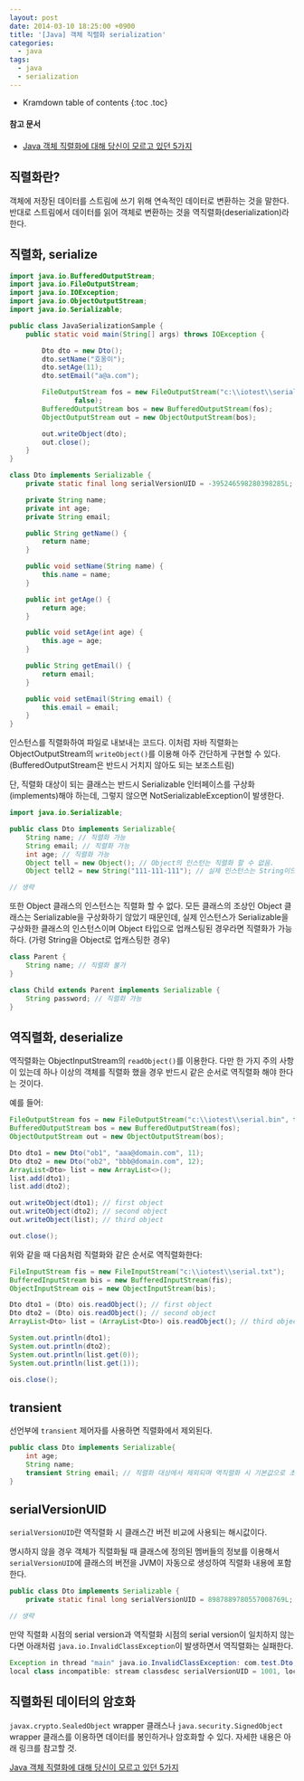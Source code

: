 ```yaml
---
layout: post
date: 2014-03-10 18:25:00 +0900
title: '[Java] 객체 직렬화 serialization'
categories:
  - java
tags:
  - java
  - serialization
---
```


* Kramdown table of contents
{:toc .toc}

#### 참고 문서

- [Java 객체 직렬화에 대해 당신이 모르고 있던 5가지](/attachments/j-5things.pdf)


## 직렬화란?

객체에 저장된 데이터를 스트림에 쓰기 위해 연속적인 데이터로 변환하는 것을 말한다. 반대로 스트림에서 데이터를 읽어 객체로 변환하는 것을 역직렬화(deserialization)라 한다.


## 직렬화, serialize

```java
import java.io.BufferedOutputStream;
import java.io.FileOutputStream;
import java.io.IOException;
import java.io.ObjectOutputStream;
import java.io.Serializable;

public class JavaSerializationSample {
    public static void main(String[] args) throws IOException {

        Dto dto = new Dto();
        dto.setName("호옹이");
        dto.setAge(11);
        dto.setEmail("a@a.com");

        FileOutputStream fos = new FileOutputStream("c:\\iotest\\serial.txt",
                false);
        BufferedOutputStream bos = new BufferedOutputStream(fos);
        ObjectOutputStream out = new ObjectOutputStream(bos);

        out.writeObject(dto);
        out.close();
    }
}

class Dto implements Serializable {
    private static final long serialVersionUID = -395246598280398285L;

    private String name;
    private int age;
    private String email;

    public String getName() {
        return name;
    }

    public void setName(String name) {
        this.name = name;
    }

    public int getAge() {
        return age;
    }

    public void setAge(int age) {
        this.age = age;
    }

    public String getEmail() {
        return email;
    }

    public void setEmail(String email) {
        this.email = email;
    }
}
```

인스턴스를 직렬화하여 파일로 내보내는 코드다. 이처럼 자바 직렬화는 ObjectOutputStream의 `writeObject()`를 이용해 아주 간단하게 구현할 수 있다.(BufferedOutputStream은 반드시 거치지 않아도 되는 보조스트림)

단, 직렬화 대상이 되는 클래스는 반드시 Serializable 인터페이스를 구상화(implements)해야 하는데, 그렇지 않으면 NotSerializableException이 발생한다.

```java
import java.io.Serializable;

public class Dto implements Serializable{
    String name; // 직렬화 가능
    String email; // 직렬화 가능
    int age; // 직렬화 가능
    Object tell = new Object(); // Object의 인스턴는 직렬화 할 수 없음.
    Object tell2 = new String("111-111-111"); // 실제 인스턴스는 String이므로 직렬화 가능

// 생략
```

또한 Object 클래스의 인스턴스는 직렬화 할 수 없다. 모든 클래스의 조상인 Object 클래스는 Serializable을 구상화하기 않았기 때문인데, 실제 인스턴스가 Serializable을 구상화한 클래스의 인스턴스이며 Object 타입으로 업캐스팅된 경우라면 직렬화가 가능하다. (가령 String을 Object로 업캐스팅한 경우)

```java
class Parent {
    String name; // 직렬화 불가
}

class Child extends Parent implements Serializable {
    String password; // 직렬화 가능
}
```


## 역직렬화, deserialize

역직렬화는 ObjectInputStream의 `readObject()`를 이용한다. 다만 한 가지 주의 사항이 있는데 하나 이상의 객체를 직렬화 했을 경우 반드시 같은 순서로 역직렬화 해야 한다는 것이다.

예를 들어:

```java
FileOutputStream fos = new FileOutputStream("c:\\iotest\\serial.bin", false);
BufferedOutputStream bos = new BufferedOutputStream(fos);
ObjectOutputStream out = new ObjectOutputStream(bos);

Dto dto1 = new Dto("ob1", "aaa@domain.com", 11);
Dto dto2 = new Dto("ob2", "bbb@domain.com", 12);
ArrayList<Dto> list = new ArrayList<>();
list.add(dto1);
list.add(dto2);

out.writeObject(dto1); // first object
out.writeObject(dto2); // second object
out.writeObject(list); // third object

out.close();
```

위와 같을 때 다음처럼 직렬화와 같은 순서로 역직렬화한다:

```java
FileInputStream fis = new FileInputStream("c:\\iotest\\serial.txt");
BufferedInputStream bis = new BufferedInputStream(fis);
ObjectInputStream ois = new ObjectInputStream(bis);

Dto dto1 = (Dto) ois.readObject(); // first object
Dto dto2 = (Dto) ois.readObject(); // second object
ArrayList<Dto> list = (ArrayList<Dto>) ois.readObject(); // third object

System.out.println(dto1);
System.out.println(dto2);
System.out.println(list.get(0));
System.out.println(list.get(1));

ois.close();
```


## transient

선언부에 `transient` 제어자를 사용하면 직렬화에서 제외된다.

```java
public class Dto implements Serializable{
    int age;
    String name;
    transient String email; // 직렬화 대상에서 제외되며 역직렬화 시 기본값으로 초기화된다.
}
```


## serialVersionUID

`serialVersionUID`란 역직렬화 시 클래스간 버전 비교에 사용되는 해시값이다.

명시하지 않을 경우 객체가 직렬화될 때 클래스에 정의된 멤버들의 정보를 이용해서 `serialVersionUID`에 클래스의 버전을 JVM이 자동으로 생성하여 직렬화 내용에 포함한다.

```java
public class Dto implements Serializable {
    private static final long serialVersionUID = 8987889780557008769L;

// 생략
```

만약 직렬화 시점의 serial version과 역직렬화 시점의 serial version이 일치하지 않는다면 아래처럼 `java.io.InvalidClassException`이 발생하면서 역직렬화는 실패한다.

```java
Exception in thread "main" java.io.InvalidClassException: com.test.Dto;
local class incompatible: stream classdesc serialVersionUID = 1001, local class serialVersionUID = 1002
```


## 직렬화된 데이터의 암호화

`javax.crypto.SealedObject` wrapper 클래스나 `java.security.SignedObject` wrapper 클래스를 이용하면 데이터를 봉인하거나 암호화할 수 있다. 자세한 내용은 아래 링크를 참고할 것.

[Java 객체 직렬화에 대해 당신이 모르고 있던 5가지](https://www.google.com/url?sa=t&rct=j&q=&esrc=s&source=web&cd=1&cad=rja&uact=8&ved=2ahUKEwj02-n5ppffAhUBWbwKHUq9CgEQFjAAegQIBxAC&url=http%3A%2F%2Fcfile30.uf.tistory.com%2Fattach%2F26613D375537C8D71B6149&usg=AOvVaw0d13LGC4OGxmQj2UCEE2jC)

